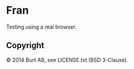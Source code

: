 # Fran

Testing using a real browser.

## Copyright

© 2014 Burt AB, see LICENSE.txt (BSD 3-Clause).
